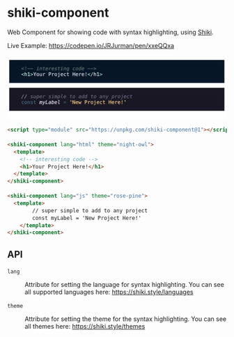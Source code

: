 # shiki-component

Web Component for showing code with syntax highlighting, using [Shiki](https://shiki.style/).

Live Example: https://codepen.io/JRJurman/pen/xxeQQxa

<img src="./preview.png">

```html
<script type="module" src="https://unpkg.com/shiki-component@1"></script>

<shiki-component lang="html" theme="night-owl">
  <template>
    <!-- interesting code -->
    <h1>Your Project Here!</h1>
  </template>
</shiki-component>

<shiki-component lang="js" theme="rose-pine">
  <template>
		// super simple to add to any project
		const myLabel = 'New Project Here!'
	</template>
</shiki-component>
```

## API

<dl>
<dt><code>lang</code></dt>
<dd>

Attribute for setting the language for syntax highlighting. You can see all supported languages here:
https://shiki.style/languages

</dd>

<dt><code>theme</code></dt>
<dd>

Attribute for setting the theme for the syntax highlighting. You can see all themes here: https://shiki.style/themes

</dd>
